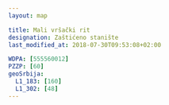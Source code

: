 ```yaml
---
layout: map

title: Mali vršački rit
designation: Zaštićeno stanište
last_modified_at: 2018-07-30T09:53:08+02:00

WDPA: [555560012]
PZZP: [60]
geoSrbija:
  L1_183: [160]
  L1_302: [48]
---
```

